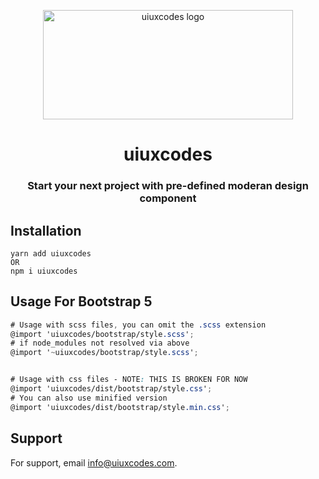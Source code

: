 <p align="center">
  <img src="https://assets.uiuxcodes.com/images/uiuxcodes-dark-logo.png" width="400" height="175" alt="uiuxcodes logo">
</p>

<h1 align="center">uiuxcodes</h1>

<h3 align="center">Start your next project with pre-defined moderan design component</h3>

## Installation

```shell
yarn add uiuxcodes
OR
npm i uiuxcodes
```

## Usage For Bootstrap 5

```scss
# Usage with scss files, you can omit the .scss extension
@import 'uiuxcodes/bootstrap/style.scss';
# if node_modules not resolved via above
@import '~uiuxcodes/bootstrap/style.scss';


# Usage with css files - NOTE: THIS IS BROKEN FOR NOW
@import 'uiuxcodes/dist/bootstrap/style.css';
# You can also use minified version
@import 'uiuxcodes/dist/bootstrap/style.min.css';
```

## Support

For support, email info@uiuxcodes.com.


